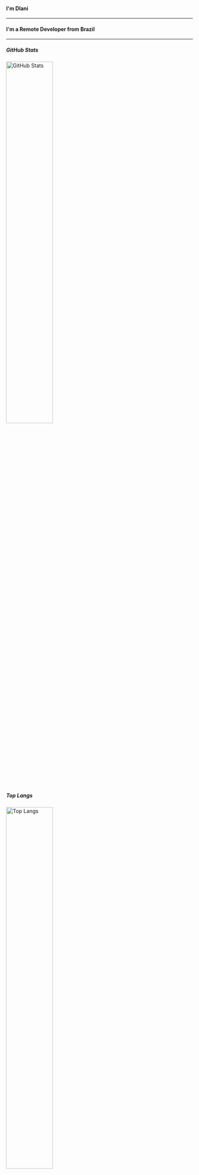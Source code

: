 #### I'm Dlani
---

#### I'm a Remote Developer from Brazil
---

##### GitHub Stats
<img width="50%" alt="GitHub Stats" src="https://github-readme-stats.vercel.app/api?username=dlanileonardo&theme=default&count_private=true" />

##### Top Langs
<img width="50%" alt="Top Langs" src="https://github-readme-stats.vercel.app/api/top-langs/?username=dlanileonardo&layout=compact&count_private=true" />
